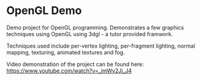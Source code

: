 # OpenGL Demo
Demo project for OpenGL programming. Demonstrates a few graphics techniques using OpenGL using 3dgl - a tutor provided framwork.

Techniques used include per-vertex lighting, per-fragment lighting, normal mapping, texturing, animated textures and fog.

Video demonstration of the project can be found here: https://www.youtube.com/watch?v=_imWv2Ji_J4
